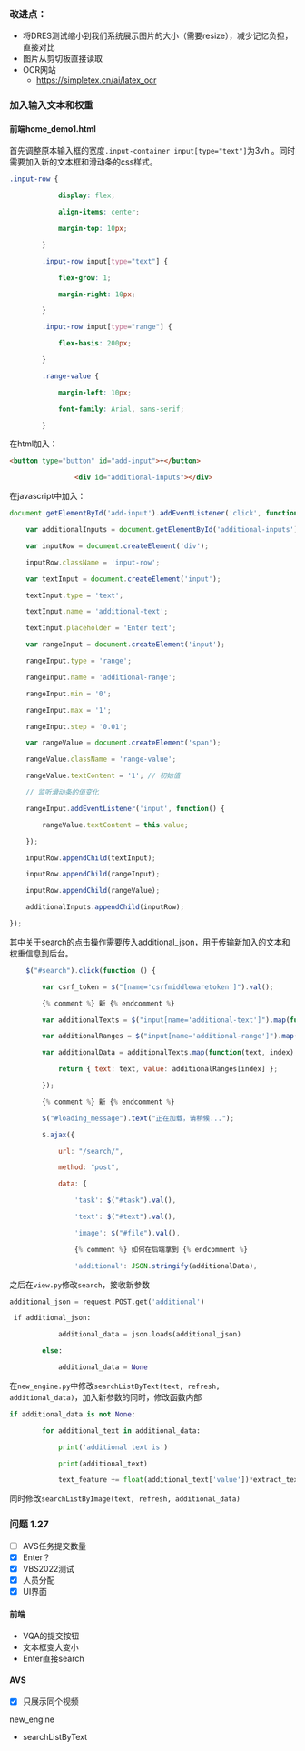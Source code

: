 
### 改进点：
+ 将DRES测试缩小到我们系统展示图片的大小（需要resize），减少记忆负担，直接对比
+ 图片从剪切板直接读取
+ OCR网站
	+ https://simpletex.cn/ai/latex_ocr


### 加入输入文本和权重

#### 前端home_demo1.html
首先调整原本输入框的宽度`.input-container input[type="text"]`为3vh 。同时需要加入新的文本框和滑动条的css样式。
```css 
.input-row {

            display: flex;

            align-items: center;

            margin-top: 10px;

        }

        .input-row input[type="text"] {

            flex-grow: 1;

            margin-right: 10px;

        }

        .input-row input[type="range"] {

            flex-basis: 200px;

        }

        .range-value {

            margin-left: 10px;

            font-family: Arial, sans-serif;

        }
```

在html加入：
```html
<button type="button" id="add-input">+</button>

                <div id="additional-inputs"></div>
```

在javascript中加入：
```JavaScript
document.getElementById('add-input').addEventListener('click', function() {

    var additionalInputs = document.getElementById('additional-inputs');

    var inputRow = document.createElement('div');

    inputRow.className = 'input-row';

    var textInput = document.createElement('input');

    textInput.type = 'text';

    textInput.name = 'additional-text';

    textInput.placeholder = 'Enter text';

    var rangeInput = document.createElement('input');

    rangeInput.type = 'range';

    rangeInput.name = 'additional-range';

    rangeInput.min = '0';

    rangeInput.max = '1';

    rangeInput.step = '0.01';

    var rangeValue = document.createElement('span');

    rangeValue.className = 'range-value';

    rangeValue.textContent = '1'; // 初始值

    // 监听滑动条的值变化

    rangeInput.addEventListener('input', function() {

        rangeValue.textContent = this.value;

    });

    inputRow.appendChild(textInput);

    inputRow.appendChild(rangeInput);

    inputRow.appendChild(rangeValue);

    additionalInputs.appendChild(inputRow);

});
```

其中关于search的点击操作需要传入additional_json，用于传输新加入的文本和权重信息到后台。
```JavaScript
    $("#search").click(function () {

        var csrf_token = $("[name='csrfmiddlewaretoken']").val();

        {% comment %} 新 {% endcomment %}

        var additionalTexts = $("input[name='additional-text']").map(function(){ return $(this).val(); }).get();

        var additionalRanges = $("input[name='additional-range']").map(function(){ return $(this).val(); }).get();

        var additionalData = additionalTexts.map(function(text, index) {

            return { text: text, value: additionalRanges[index] };

        });

        {% comment %} 新 {% endcomment %}

        $("#loading_message").text("正在加载，请稍候...");

        $.ajax({

            url: "/search/",

            method: "post",

            data: {

                'task': $("#task").val(),

                'text': $("#text").val(),

                'image': $("#file").val(),

                {% comment %} 如何在后端拿到 {% endcomment %}

                'additional': JSON.stringify(additionalData),
```

之后在`view.py`修改`search`，接收新参数
```python
additional_json = request.POST.get('additional')

 if additional_json:

            additional_data = json.loads(additional_json)

        else:

            additional_data = None
```

在`new_engine.py`中修改`searchListByText(text, refresh, additional_data)`，加入新参数的同时，修改函数内部
```python
if additional_data is not None:

        for additional_text in additional_data:

            print('additional text is')

            print(additional_text)

            text_feature += float(additional_text['value'])*extract_text_features(additional_text['text'])
```

同时修改`searchListByImage(text, refresh, additional_data)`

### 问题 1.27
- [ ]  AVS任务提交数量
- [x]  Enter？
- [x]  VBS2022测试  
- [x]  人员分配
- [x]  UI界面

#### 前端

+ VQA的提交按钮
+ 文本框变大变小
+ Enter直接search

#### AVS 

- [x]  只展示同个视频


new_engine
+ searchListByText